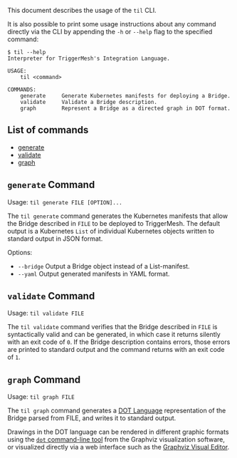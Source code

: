 This document describes the usage of the `til` CLI.

It is also possible to print some usage instructions about any command directly via the CLI by appending the `-h` or `--help` flag to the specified command:

```console
$ til --help
Interpreter for TriggerMesh's Integration Language.

USAGE:
    til <command>

COMMANDS:
    generate     Generate Kubernetes manifests for deploying a Bridge.
    validate     Validate a Bridge description.
    graph        Represent a Bridge as a directed graph in DOT format.
```

## List of commands

<!-- Please click "Preview" and ensure hyperlinks are working before clicking "Save page". -->

- [generate](#generate-command)
- [validate](#validate-command)
- [graph](#graph-command)

## `generate` Command

Usage: `til generate FILE [OPTION]...`

The `til generate` command generates the Kubernetes manifests that allow the Bridge described in `FILE` to be deployed to TriggerMesh. The default output is a Kubernetes `List` of individual Kubernetes objects written to standard output in JSON format.

Options:

- `--bridge` Output a Bridge object instead of a List-manifest.
- `--yaml` Output generated manifests in YAML format.

## `validate` Command

Usage: `til validate FILE`

The `til validate` command verifies that the Bridge described in `FILE` is syntactically valid and can be generated, in which case it returns silently with an exit code of `0`. If the Bridge description contains errors, those errors are printed to standard output and the command returns with an exit code of `1`.

## `graph` Command

Usage: `til graph FILE`

The `til graph` command generates a [DOT Language](https://www.graphviz.org/doc/info/lang.html) representation of the Bridge parsed from FILE, and writes it to standard output.

Drawings in the DOT language can be rendered in different graphic formats using the [`dot` command-line tool](https://www.graphviz.org/doc/info/command.html) from the Graphviz visualization software, or visualized directly via a web interface such as the [Graphviz Visual Editor](http://magjac.com/graphviz-visual-editor/).
